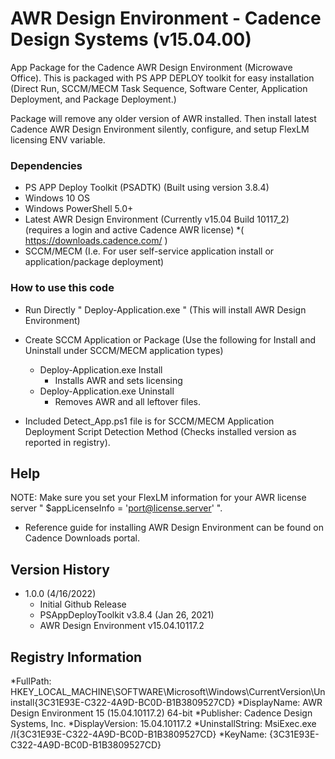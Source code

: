# AWR Design Environment - Cadence Design Systems (v15.04.00)

App Package for the Cadence AWR Design Environment (Microwave Office). 
This is packaged with PS APP DEPLOY toolkit for easy installation (Direct Run, SCCM/MECM Task Sequence, Software Center, Application Deployment, and Package Deployment.)

Package will remove any older version of AWR installed. Then install latest Cadence AWR Design Environment silently, configure, and setup FlexLM licensing ENV variable.   

### Dependencies
* PS APP Deploy Toolkit (PSADTK) (Built using version 3.8.4)
* Windows 10 OS
* Windows PowerShell 5.0+
* Latest AWR Design Environment (Currently v15.04 Build 10117_2) (requires a login and active Cadence AWR license)
      *( https://downloads.cadence.com/ )
* SCCM/MECM (I.e. For user self-service application install or application/package deployment)

### How to use this code

* Run Directly "  Deploy-Application.exe  " (This will install AWR Design Environment)

* Create SCCM Application or Package (Use the following for Install and Uninstall under SCCM/MECM application types)
    * Deploy-Application.exe Install
        * Installs AWR and sets licensing
    * Deploy-Application.exe Uninstall
        * Removes AWR and all leftover files.
       
 * Included Detect_App.ps1 file is for SCCM/MECM Application Deployment Script Detection Method (Checks installed version as reported in registry). 
 
## Help

NOTE: Make sure you set your FlexLM information for your AWR license server " $appLicenseInfo = 'port@license.server' ".

* Reference guide for installing AWR Design Environment can be found on Cadence Downloads portal. 

## Version History

* 1.0.0 (4/16/2022)
    * Initial Github Release 
    * PSAppDeployToolkit v3.8.4 (Jan 26, 2021)
    * AWR Design Environment v15.04.10117.2

## Registry Information 

*FullPath: HKEY_LOCAL_MACHINE\SOFTWARE\Microsoft\Windows\CurrentVersion\Uninstall\{3C31E93E-C322-4A9D-BC0D-B1B3809527CD}
*DisplayName: AWR Design Environment 15 (15.04.10117.2) 64-bit
*Publisher: Cadence Design Systems, Inc.
*DisplayVersion: 15.04.10117.2
*UninstallString: MsiExec.exe /I{3C31E93E-C322-4A9D-BC0D-B1B3809527CD}
*KeyName: {3C31E93E-C322-4A9D-BC0D-B1B3809527CD}

